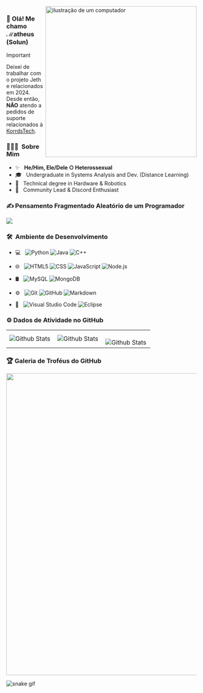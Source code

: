 <img src="https://i.imgur.com/FkJFX4f.gif" alt="ilustração de um computador" min-width="400px" max-width="400px" width="400px" align="right">

### 💖 Olá! Me chamo ℳatheus (Solun)
> [!IMPORTANT]
> Deixei de trabalhar com o projeto Jeth e relacionados em 2024. Desde então, **NÃO** atendo a pedidos de suporte relacionados à [KorrdsTech](https://github.com/KorrdsTech).

<h3> 👨🏻‍💻 &nbsp;Sobre Mim </h3>

- ✨ &nbsp; **He/Him, Ele/Dele ○ Heterossexual**
- 🎓 &nbsp;  Undergraduate in Systems Analysis and Dev. (Distance Learning)
- 🤖 &nbsp;  Technical degree in Hardware & Robotics
- 🌺 &nbsp;  Community Lead & Discord Enthusiast

### ✍️ Pensamento Fragmentado Aleatório de um Programador
![](https://quotes-github-readme.vercel.app/api?type=horizontal&theme=merko)

<h3> 🛠 &nbsp;Ambiente de Desenvolvimento</h3>

- 💻 &nbsp;
  ![Python](https://img.shields.io/badge/-Python-333333?style=flat&logo=python)
  ![Java](https://img.shields.io/badge/-Java-333333?style=flat&logo=Java&logoColor=007396)
  ![C++](https://img.shields.io/badge/-C++-333333?style=flat&logo=C%2B%2B&logoColor=00599C)

- 🌐 &nbsp;
  ![HTML5](https://img.shields.io/badge/-HTML5-333333?style=flat&logo=HTML5)
  ![CSS](https://img.shields.io/badge/-CSS-333333?style=flat&logo=CSS3&logoColor=1572B6)
  ![JavaScript](https://img.shields.io/badge/-JavaScript-333333?style=flat&logo=javascript)
  ![Node.js](https://img.shields.io/badge/-Node.js-333333?style=flat&logo=node.js)
- 🛢 &nbsp;
  ![MySQL](https://img.shields.io/badge/-MySQL-333333?style=flat&logo=mysql)
  ![MongoDB](https://img.shields.io/badge/-MongoDB-333333?style=flat&logo=mongodb)
- ⚙️ &nbsp;
  ![Git](https://img.shields.io/badge/-Git-333333?style=flat&logo=git)
  ![GitHub](https://img.shields.io/badge/-GitHub-333333?style=flat&logo=github)
  ![Markdown](https://img.shields.io/badge/-Markdown-333333?style=flat&logo=markdown)
- 🔧 &nbsp;
  ![Visual Studio Code](https://img.shields.io/badge/-Visual%20Studio%20Code-333333?style=flat&logo=visual-studio-code&logoColor=007ACC)
  ![Eclipse](https://img.shields.io/badge/-Eclipse-333333?style=flat&logo=eclipse-ide&logoColor=2C2255)

### ⚙️ Dados de Atividade no GitHub

<table>
  <tr>
    <td>
      <img
        align="left"
        src="https://github-readme-stats.vercel.app/api?username=solundev&theme=dark&hide_border=false&include_all_commits=true"
        alt="Github Stats"
      />
    </td>
    <td>
      <img
        align="left"
        src="https://github-readme-stats.vercel.app/api/top-langs/?username=solundev&theme=dark&hide_border=false&include_all_commits=true&count_private=true&layout=compact"
        alt="Github Stats"
      />
    </td>
    <td>
      <br />
      <img
        align="left"
        src="https://github-readme-streak-stats.herokuapp.com/?user=solundev&theme=dark&hide_border=false"
        alt="Github Stats"
      />
    </td>
  </tr>
</table>

### 🏆 Galeria de Troféus do GitHub

<p align="center">
  <a
    href="https://github.com/solundev/github-profile-trophy"
    title="repositório de troféus"
  >
    <img
      width="800"
      src="https://github-profile-trophy.vercel.app/?username=solundev&column=8&theme=darkhub&no-frame=true&no-bg=true"
    />
  </a>
</p>


![snake gif](https://github.com/solundev/solundev/blob/output/github-contribution-grid-snake.svg)




